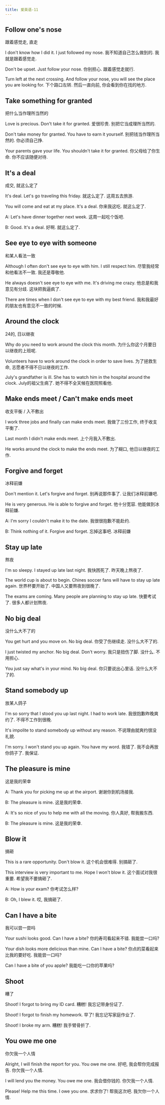 ```yaml
---
title: 爱英语-11
---
```


## Follow one's nose
跟着感觉走, 直走

I don't know how I did it. I just followed my nose.
我不知道自己怎么做到的. 我就是跟着感觉走.

Don't be upset. Just follow your nose.
你别担心. 跟着感觉走就行.

Turn left at the next crossing. And follow your nose, you will see the place you are looking for.
下个路口左转. 然后一直向前, 你会看到你在找的地方.

## Take something for granted
把什么当作理所当然的

Love is precious. Don't take it for granted.
爱很珍贵. 别把它当成理所当然的.

Don't take money for granted. You have to earn it yourself.
别把钱当作理所当然的. 你必须自己挣.

Your parents gave your life. You shouldn't take it for granted.
你父母给了你生命. 你不应该随便对待.

## It's a deal
成交, 就这么定了

It's deal. Let's go traveling this friday.
就这么定了. 这周五去旅游.

You will come and eat at my place. It's a deal.
你来我这吃. 就这么定了.

A: Let's have dinner together next week.
这周一起吃个饭吧.

B: Good. It's a deal.
好啊. 就这么定了.

## See eye to eye with someone
和某人看法一致

Although I often don't see eye to eye with him. I still respect him.
尽管我经常和他看法不一致. 我还是尊敬他.

He always doesn't see eye to eye with me. It's driving me crazy.
他总是和我意见有分歧. 这块把我逼疯了.

There are times when I don't see eye to eye with my best friend.
我和我最好的朋友也有意见不一致的时候.

## Around the clock
24的, 日以继夜

Why do you need to work around the clock this month.
为什么你这个月要日以继夜的上班呢.

Volunteers have to work around the clock in order to save lives.
为了拯救生命, 志愿者不得不日以继夜的工作.

July's grandfather is ill. She has to watch him in the hospital around the clock.
July的祖父生病了. 她不得不全天候在医院照看他.

## Make ends meet / Can't make ends meet
收支平衡 / 入不敷出

I work three jobs and finally can make ends meet.
我做了三份工作, 终于收支平衡了.

Last month I didn't make ends meet.
上个月我入不敷出.

He works around the clock to make the ends meet.
为了糊口, 他日以继夜的工作.

## Forgive and forget
冰释前嫌

Don't mention it. Let's forgive and forget.
别再说那件事了. 让我们冰释前嫌吧.

He is very generous. He is able to forgive and forget.
他十分宽容. 他能做到冰释前嫌.

A: I'm sorry I couldn't make it to the date.
我很很抱歉不能赴约.

B: Think nothing of it. Forgive and forget.
忘掉这事吧. 冰释前嫌

## Stay up late
熬夜

I'm so sleepy. I stayed up late last night.
我快困死了. 昨天晚上熬夜了.

The world cup is about to begin. Chines soccer fans will have to stay up late again.
世界杯要开始了. 中国人又要熬夜到很晚了.

The exams are coming. Many people are planning to stay up late.
快要考试了. 很多人都计划熬夜.

## No big deal
没什么大不了的

You get hurt and you move on. No big deal.
你受了伤继续走. 没什么大不了的.

I just twisted my anchor. No big deal. Don't worry.
我只是扭伤了脚. 没什么. 不用担心.

You just say what's in your mind. No big deal.
你只要说出心里话. 没什么大不了的.

## Stand somebody up
放某人鸽子

I'm so sorry that I stood you up last night. I had to work late.
我很抱歉昨晚爽约了. 不得不工作到很晚.

It's impolite to stand somebody up without any reason.
不说理由就爽约很没礼貌.

I'm sorry. I won't stand you up again. You have my word.
我错了. 我不会再放你鸽子了. 我保证.

## The pleasure is mine
这是我的荣幸

A: Thank you for picking me up at the airport.
谢谢你到机场接我.

B: The pleasure is mine.
这是我的荣幸.

A: It's so nice of you to help me with all the moving.
你人真好, 帮我搬东西.

B: The pleasure is mine.
这是我的荣幸.

## Blow it
搞砸

This is a rare opportunity. Don't blow it.
这个机会很难得. 别搞砸了.

This interview is very important to me. Hope I won't blow it.
这个面试对我很重要. 希望我不要搞砸了.

A: How is your exam?
你考试怎么样?

B: Oh, I blew it.
哎, 我搞砸了.

## Can I have a bite
我可以尝一尝吗

Your sushi looks good. Can I have a bite?
你的寿司看起来不错. 我能尝一口吗?

Your dish looks more delicious than mine. Can I have a bite?
你点的菜看起来比我的要好吃. 我能尝一口吗?

Can I have a bite of you apple?
我能吃一口你的苹果吗?

## Shoot
糟了

Shoot! I forgot to bring my ID card.
糟糕! 我忘记带身份证了.

Shoot! I forgot to finish my homework.
早了! 我忘记写家庭作业了.

Shoot! I broke my arm.
糟糕! 我手臂骨折了.

## You owe me one
你欠我一个人情

Alright, I will finish the report for you. You owe me one.
好吧, 我会帮你完成报告. 你欠我一个人情.

I will lend you the money. You owe me one.
我会借你钱的. 你欠我一个人情.

Please! Help me this time. I owe you one.
求求你了! 帮我这次吧. 我欠你一个人情.
